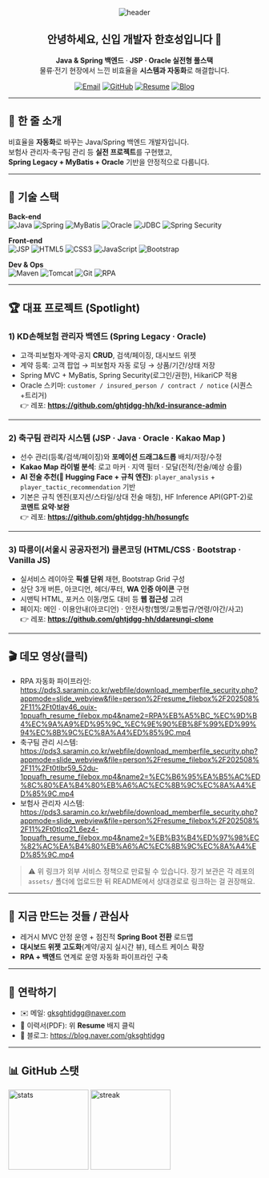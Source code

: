 <!-- 헤더 배너 -->
<p align="center">
  <img src="https://capsule-render.vercel.app/api?type=waving&color=0:2D4470,100:00C896&height=220&section=header&text=Han%20Hosung&fontSize=44&fontColor=ffffff&animation=twinkling" alt="header" />
</p>

<h2 align="center">안녕하세요, 신입 개발자 한호성입니다 👋</h2>
<p align="center">
  <b>Java & Spring 백엔드</b> · <b>JSP · Oracle 실전형 풀스택</b> <br/>
  물류·전기 현장에서 느낀 비효율을 <b>시스템과 자동화</b>로 해결합니다.
</p>

<!-- 빠른 링크 -->
<p align="center">
  <a href="mailto:gksghtjdgg@naver.com"><img alt="Email" src="https://img.shields.io/badge/Email-gksghtjdgg@naver.com-2D4470?style=for-the-badge"/></a>
  <a href="https://github.com/ghtjdgg-hh"><img alt="GitHub" src="https://img.shields.io/badge/GitHub-@ghtjdgg--hh-181717?style=for-the-badge&logo=github&logoColor=white"/></a>
  <a href="https://pds3.saramin.co.kr/webfile/download_memberfile_security.php?appmode=slide_webview&file=person%2Fresume_filebox%2F202508%2F06%2Ft0jyv284_b031-1ppuafh_resume_filebox.pdf&name2=%ED%95%9C%ED%98%B8%EC%84%B1_%ED%8F%AC%ED%8A%B8%ED%8F%B4%EB%A6%AC%EC%98%A4.pdf"><img alt="Resume" src="https://img.shields.io/badge/Resume-PDF-00C896?style=for-the-badge"/></a>
  <a href="https://blog.naver.com/gksghtjdgg"><img alt="Blog" src="https://img.shields.io/badge/Blog-Naver-03C75A?style=for-the-badge&logo=naver"/></a>
</p>

---

## 🚀 한 줄 소개
비효율을 **자동화**로 바꾸는 Java/Spring 백엔드 개발자입니다.  
보험사 관리자·축구팀 관리 등 **실전 프로젝트**를 구현했고,  
**Spring Legacy + MyBatis + Oracle** 기반을 안정적으로 다룹니다.

---

## 🧰 기술 스택
**Back-end**  
![Java](https://img.shields.io/badge/Java-17+-red) ![Spring](https://img.shields.io/badge/Spring-Legacy%20%7C%20MVC-brightgreen) ![MyBatis](https://img.shields.io/badge/MyBatis-Mapper-orange) ![Oracle](https://img.shields.io/badge/Oracle-DB-red) ![JDBC](https://img.shields.io/badge/JDBC-API-blue) ![Spring Security](https://img.shields.io/badge/Spring%20Security-Auth%2FAcl-6DB33F)

**Front-end**  
![JSP](https://img.shields.io/badge/JSP-MVC2-2D4470) ![HTML5](https://img.shields.io/badge/HTML5-E34F26) ![CSS3](https://img.shields.io/badge/CSS3-1572B6) ![JavaScript](https://img.shields.io/badge/JavaScript-ES6+-F7DF1E) ![Bootstrap](https://img.shields.io/badge/Bootstrap-5-7952B3)

**Dev & Ops**  
![Maven](https://img.shields.io/badge/Maven-Build-C71A36) ![Tomcat](https://img.shields.io/badge/Tomcat-Deploy-F8DC75) ![Git](https://img.shields.io/badge/Git-Commit%20early%20%26%20often-333333) ![RPA](https://img.shields.io/badge/UiPath-RPA-blueviolet)

---

## 🏆 대표 프로젝트 (Spotlight)

### 1) KD손해보험 관리자 백엔드 (Spring Legacy · Oracle)
- 고객·피보험자·계약·공지 **CRUD**, 검색/페이징, 대시보드 위젯  
- 계약 등록: 고객 팝업 → 피보험자 자동 로딩 → 상품/기간/상태 저장  
- Spring MVC + MyBatis, Spring Security(로그인/권한), HikariCP 적용  
- Oracle 스키마: `customer / insured_person / contract / notice` (시퀀스+트리거)  
👉 레포: **https://github.com/ghtjdgg-hh/kd-insurance-admin**

---

### 2) 축구팀 관리자 시스템 (JSP · Java · Oracle · Kakao Map )
- 선수 관리(등록/검색/페이징)와 **포메이션 드래그&드롭** 배치/저장/수정  
- **Kakao Map 라이벌 분석**: 로고 마커 · 지역 필터 · 모달(전적/전술/예상 승률)  
- **AI 전술 추천(🤗 Hugging Face + 규칙 엔진)**: `player_analysis` + `player_tactic_recommendation` 기반  
- 기본은 규칙 엔진(포지션/스타일/상대 전술 매칭), HF Inference API(GPT-2)로 **코멘트 요약·보완**  
👉 레포: **https://github.com/ghtjdgg-hh/hosungfc**

---

### 3) 따릉이(서울시 공공자전거) 클론코딩 (HTML/CSS · Bootstrap · Vanilla JS)
- 실서비스 레이아웃 **픽셀 단위** 재현, Bootstrap Grid 구성  
- 상단 3개 버튼, 아코디언, 헤더/푸터, **WA 인증 아이콘** 구현  
- 시맨틱 HTML, 포커스 이동/명도 대비 등 **웹 접근성** 고려  
- 페이지: 메인 · 이용안내(아코디언) · 안전사항(헬멧/교통법규/연령/야간/사고)  
👉 레포: **https://github.com/ghtjdgg-hh/ddareungi-clone**


---

## 🎬 데모 영상(클릭)
- RPA 자동화 파이프라인:  
  https://pds3.saramin.co.kr/webfile/download_memberfile_security.php?appmode=slide_webview&file=person%2Fresume_filebox%2F202508%2F11%2Ft0tlav46_ouix-1ppuafh_resume_filebox.mp4&name2=RPA%EB%A5%BC_%EC%9D%B4%EC%9A%A9%ED%95%9C_%EC%9E%90%EB%8F%99%ED%99%94%EC%8B%9C%EC%8A%A4%ED%85%9C.mp4  
- 축구팀 관리 시스템:  
  https://pds3.saramin.co.kr/webfile/download_memberfile_security.php?appmode=slide_webview&file=person%2Fresume_filebox%2F202508%2F11%2Ft0tlbr59_52du-1ppuafh_resume_filebox.mp4&name2=%EC%B6%95%EA%B5%AC%ED%8C%80%EA%B4%80%EB%A6%AC%EC%8B%9C%EC%8A%A4%ED%85%9C.mp4  
- 보험사 관리자 시스템:  
  https://pds3.saramin.co.kr/webfile/download_memberfile_security.php?appmode=slide_webview&file=person%2Fresume_filebox%2F202508%2F11%2Ft0tlcq21_6ez4-1ppuafh_resume_filebox.mp4&name2=%EB%B3%B4%ED%97%98%EC%82%AC%EA%B4%80%EB%A6%AC%EC%8B%9C%EC%8A%A4%ED%85%9C.mp4

> ⚠️ 위 링크가 외부 서비스 정책으로 만료될 수 있습니다. 장기 보관은 각 레포의 `assets/` 폴더에 업로드한 뒤 README에서 상대경로로 링크하는 걸 권장해요.

---

## 📌 지금 만드는 것들 / 관심사
- 레거시 MVC 안정 운영 + 점진적 **Spring Boot 전환** 로드맵  
- **대시보드 위젯 고도화**(계약/공지 실시간 뷰), 테스트 케이스 확장  
- **RPA + 백엔드** 연계로 운영 자동화 파이프라인 구축

---

## 🤝 연락하기
- ✉️ 메일: <a href="mailto:gksghtjdgg@naver.com">gksghtjdgg@naver.com</a>  
- 📄 이력서(PDF): 위 **Resume** 배지 클릭  
- 📝 블로그: <a href="https://blog.naver.com/gksghtjdgg">https://blog.naver.com/gksghtjdgg</a>

---

## 📊 GitHub 스탯
<p align="left">
  <img height="160" src="https://github-readme-stats.vercel.app/api?username=ghtjdgg-hh&show_icons=true" alt="stats"/>
  <img height="160" src="https://streak-stats.demolab.com/?user=ghtjdgg-hh" alt="streak"/>
</p>

